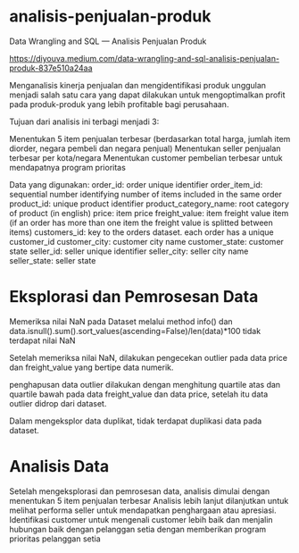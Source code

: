 # analisis-penjualan-produk
Data Wrangling and SQL — Analisis Penjualan Produk

https://diyouva.medium.com/data-wrangling-and-sql-analisis-penjualan-produk-837e510a24aa

Menganalisis kinerja penjualan dan mengidentifikasi produk unggulan menjadi salah satu cara yang dapat dilakukan untuk mengoptimalkan profit pada produk-produk yang lebih profitable bagi perusahaan.

Tujuan dari analisis ini terbagi menjadi 3:

Menentukan 5 item penjualan terbesar (berdasarkan total harga, jumlah item diorder, negara pembeli dan negara penjual)
Menentukan seller penjualan terbesar per kota/negara
Menentukan customer pembelian terbesar untuk mendapatnya program prioritas

Data yang digunakan:
order_id: order unique identifier
order_item_id: sequential number identifying number of items included in the same order
product_id: unique product identifier
product_category_name: root category of product (in english)
price: item price
freight_value: item freight value item (if an order has more than one item the freight value is splitted between items)
customers_id: key to the orders dataset. each order has a unique customer_id
customer_city: customer city name
customer_state: customer state
seller_id: seller unique identifier
seller_city: seller city name
seller_state: seller state

# Eksplorasi dan Pemrosesan Data
Memeriksa nilai NaN pada Dataset melalui method info() dan
data.isnull().sum().sort_values(ascending=False)/len(data)*100
tidak terdapat nilai NaN

Setelah memeriksa nilai NaN, dilakukan pengecekan outlier pada data price dan freight_value yang bertipe data numerik.

penghapusan data outlier dilakukan dengan menghitung quartile atas dan quartile bawah pada data freight_value dan data price,
setelah itu data outlier didrop dari dataset.

Dalam mengeksplor data duplikat, tidak terdapat duplikasi data pada dataset.

# Analisis Data
Setelah mengeksplorasi dan pemrosesan data, analisis dimulai dengan menentukan 5 item penjualan terbesar
Analisis lebih lanjut dilanjutkan untuk melihat performa seller untuk mendapatkan penghargaan atau apresiasi.
Identifikasi customer untuk mengenali customer lebih baik dan menjalin hubungan baik dengan pelanggan setia dengan memberikan program prioritas pelanggan setia
